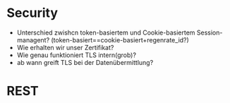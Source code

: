 # Security

  * Unterschied zwishcn token-basiertem und Cookie-basiertem Session-managent? (token-basiert==cookie-basiert+regenrate_id?)
  * Wie erhalten wir unser Zertifikat?
  * Wie genau funktioniert TLS intern(grob)?
  * ab wann greift TLS bei der Datenübermittlung?
# REST

